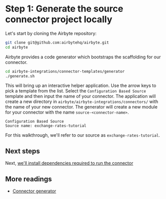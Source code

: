 # Step 1: Generate the source connector project locally

Let's start by cloning the Airbyte repository:

```bash
git clone git@github.com:airbytehq/airbyte.git
cd airbyte
```

Airbyte provides a code generator which bootstraps the scaffolding for our connector.

```bash
cd airbyte-integrations/connector-templates/generator
./generate.sh
```

This will bring up an interactive helper application. Use the arrow keys to pick a template from the list. Select the `Configuration Based Source` template and then input the name of your connector. The application will create a new directory in `airbyte/airbyte-integrations/connectors/` with the name of your new connector.
The generator will create a new module for your connector with the name `source-<connector-name>`.

```
Configuration Based Source
Source name: exchange-rates-tutorial
```

For this walkthrough, we'll refer to our source as `exchange-rates-tutorial`.

## Next steps

Next, [we'll install dependencies required to run the connector](2-install-dependencies.md)

## More readings

- [Connector generator](https://github.com/airbytehq/airbyte/blob/main/airbyte-integrations/connector-templates/generator/README.md)
